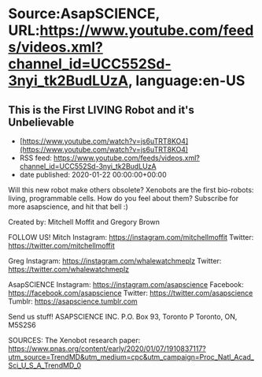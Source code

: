 # Source:AsapSCIENCE, URL:https://www.youtube.com/feeds/videos.xml?channel_id=UCC552Sd-3nyi_tk2BudLUzA, language:en-US

## This is the First LIVING Robot and it's Unbelievable
 - [https://www.youtube.com/watch?v=js6uTRT8KO4](https://www.youtube.com/watch?v=js6uTRT8KO4)
 - RSS feed: https://www.youtube.com/feeds/videos.xml?channel_id=UCC552Sd-3nyi_tk2BudLUzA
 - date published: 2020-01-22 00:00:00+00:00

Will this new robot make others obsolete? Xenobots are the first bio-robots: living, programmable cells. How do you feel about them?
Subscribe for more asapscience, and hit that bell :)

Created by: Mitchell Moffit and Gregory Brown

FOLLOW US!
Mitch
Instagram: https://instagram.com/mitchellmoffit
Twitter: https://twitter.com/mitchellmoffit 

Greg
Instagram: https://instagram.com/whalewatchmeplz 
Twitter: https://twitter.com/whalewatchmeplz 

AsapSCIENCE
Instagram: https://instagram.com/asapscience 
Facebook: https://facebook.com/asapscience 
Twitter: https://twitter.com/asapscience
Tumblr: https://asapscience.tumblr.com 

Send us stuff!
ASAPSCIENCE INC.
P.O. Box 93, Toronto P
Toronto, ON, M5S2S6

SOURCES:
The Xenobot research paper:
https://www.pnas.org/content/early/2020/01/07/1910837117?utm_source=TrendMD&utm_medium=cpc&utm_campaign=Proc_Natl_Acad_Sci_U_S_A_TrendMD_0

